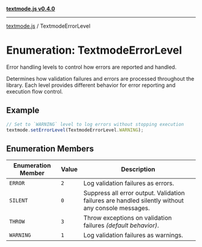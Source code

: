 [**textmode.js v0.4.0**](../README.md)

***

[textmode.js](../README.md) / TextmodeErrorLevel

# Enumeration: TextmodeErrorLevel

Error handling levels to control how errors are reported and handled.

Determines how validation failures and errors are processed throughout the library.
Each level provides different behavior for error reporting and execution flow control.

## Example

```ts
// Set to `WARNING` level to log errors without stopping execution
textmode.setErrorLevel(TextmodeErrorLevel.WARNING);
```

## Enumeration Members

| Enumeration Member | Value | Description |
| ------ | ------ | ------ |
| <a id="error"></a> `ERROR` | `2` | Log validation failures as errors. |
| <a id="silent"></a> `SILENT` | `0` | Suppress all error output. Validation failures are handled silently without any console messages. |
| <a id="throw"></a> `THROW` | `3` | Throw exceptions on validation failures *(default behavior)*. |
| <a id="warning"></a> `WARNING` | `1` | Log validation failures as warnings. |
